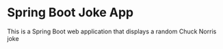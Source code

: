 # Spring Boot Joke App
This is a Spring Boot web application that displays a random Chuck Norris joke